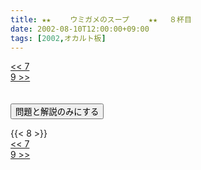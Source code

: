 ```yaml
---
title: ★★　 　ウミガメのスープ　 　★★ 　８杯目
date: 2002-08-10T12:00:00+09:00
tags: [2002,オカルト板]
---
```

<div class="th_left"><a href="../7"><< 7</a></div>
<div class="th_right"><a href="../9">9 >></a></div>
<br><br>
<script src="../../js/cupsoup.js"></script>
<form>
<input type="button" value="問題と解説のみにする" onClick="toggleCupsoup()">
</form>
{{< 8 >}}
<div class="th_left"><a href="../7"><< 7</a></div>
<div class="th_right"><a href="../9">9 >></a></div>
